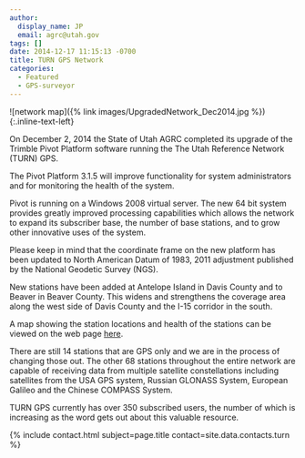 ```yaml
---
author:
  display_name: JP
  email: agrc@utah.gov
tags: []
date: 2014-12-17 11:15:13 -0700
title: TURN GPS Network
categories:
  - Featured
  - GPS-surveyor
---
```


![network map]({% link images/UpgradedNetwork_Dec2014.jpg %})
{:.inline-text-left}

On December 2, 2014 the State of Utah AGRC completed its upgrade of the Trimble Pivot Platform software running the The Utah Reference Network (TURN) GPS.

The Pivot Platform 3.1.5 will improve functionality for system administrators and for monitoring the health of the system.

Pivot is running on a Windows 2008 virtual server. The new 64 bit system provides greatly improved processing capabilities which allows the network to expand its subscriber base, the number of base stations, and to grow other innovative uses of the system.

Please keep in mind that the coordinate frame on the new platform has been updated to North American Datum of 1983, 2011 adjustment published by the National Geodetic Survey (NGS).

New stations have been added at Antelope Island in Davis County and to Beaver in Beaver County. This widens and strengthens the coverage area along the west side of Davis County and the I-15 corridor in the south.

A map showing the station locations and health of the stations can be viewed on the web page [here](http://www.turngps.utah.gov/Map/SensorMap.aspx).

There are still 14 stations that are GPS only and we are in the process of changing those out. The other 68 stations throughout the entire network are capable of receiving data from multiple satellite constellations including satellites from the USA GPS system, Russian GLONASS System, European Galileo and the Chinese COMPASS System.

TURN GPS currently has over 350 subscribed users, the number of which is increasing as the word gets out about this valuable resource.

{% include contact.html subject=page.title contact=site.data.contacts.turn %}
